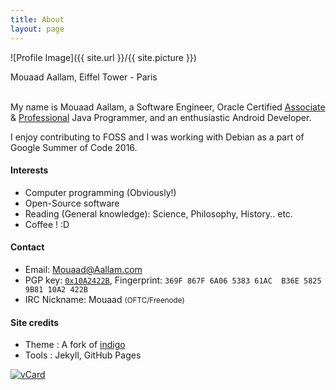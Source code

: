 ```yaml
---
title: About
layout: page
---
```

![Profile Image]({{ site.url }}/{{ site.picture }})
<figcaption class="caption">Mouaad Aallam, Eiffel Tower - Paris</figcaption>

<br/>

My name is Mouaad Aallam, a Software Engineer, Oracle Certified [Associate][1] & [Professional][2] Java Programmer, and an enthusiastic Android Developer.

I enjoy contributing to FOSS and I was working with Debian as a part of Google Summer of Code 2016.

#### Interests
* Computer programming (Obviously!)
* Open-Source software
* Reading (General knowledge): Science, Philosophy, History.. etc.
* Coffee ! :D

#### Contact
* Email:  Mouaad@Aallam.com
* PGP key: [`0x10A2422B`](https://keyserver2.pgp.com/vkd/SubmitSearch.event?&&SearchCriteria=mouaad%40aallam.com), Fingerprint: `369F 867F 6A06 5383 61AC  B36E 5825 9B81 10A2 422B`
* IRC Nickname: Mouaad <small>(OFTC/Freenode)</small>

#### Site credits
* Theme : A fork of [indigo](https://github.com/sergiokopplin/indigo)
* Tools : Jekyll, GitHub Pages

<a href="{{ site.url }}/assets/files/MouaadAallam.vcard">
 <img src="{{ site.url }}/assets/images/MouaadAallamQR.png" style="width: inherit;" alt="vCard" /></a>

[1]: https://www.youracclaim.com/badges/6b6ebc04-9a38-4311-8d2b-6fba5c9852ae
[2]: https://www.youracclaim.com/badges/441df602-eb18-4ce9-91b1-54996fffe1ec
